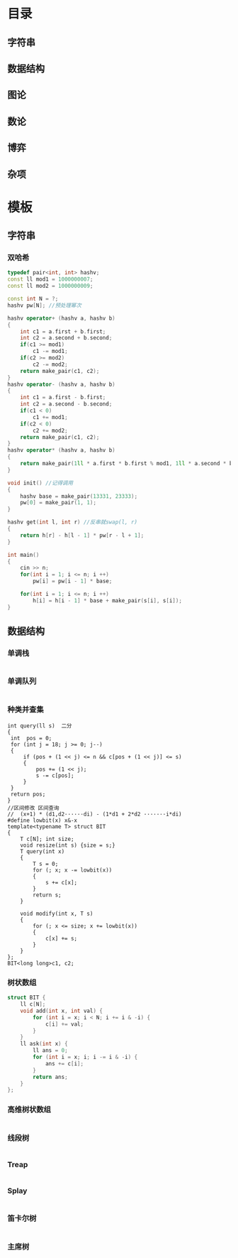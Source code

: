 # 目录

## 字符串





## 数据结构







## 图论







## 数论







## 博弈







## 杂项







# 模板

## 字符串

### 双哈希

```cpp
typedef pair<int, int> hashv;
const ll mod1 = 1000000007;
const ll mod2 = 1000000009;

const int N = ?;
hashv pw[N]; //预处理幂次

hashv operator+ (hashv a, hashv b)
{
    int c1 = a.first + b.first;
    int c2 = a.second + b.second;
    if(c1 >= mod1)
        c1 -= mod1;
    if(c2 >= mod2)
        c2 -= mod2;
    return make_pair(c1, c2);
}
hashv operator- (hashv a, hashv b)
{
    int c1 = a.first - b.first;
    int c2 = a.second - b.second;
    if(c1 < 0)
        c1 += mod1;
    if(c2 < 0)
        c2 += mod2;
    return make_pair(c1, c2);
}
hashv operator* (hashv a, hashv b)
{
    return make_pair(1ll * a.first * b.first % mod1, 1ll * a.second * b.second % mod2);
}

void init() //记得调用
{
    hashv base = make_pair(13331, 23333); 
    pw[0] = make_pair(1, 1);   
}

hashv get(int l, int r) //反串就swap(l, r)
{
    return h[r] - h[l - 1] * pw[r - l + 1];
}

int main()
{
    cin >> n;
    for(int i = 1; i <= n; i ++)
        pw[i] = pw[i - 1] * base;

    for(int i = 1; i <= n; i ++)
        h[i] = h[i - 1] * base + make_pair(s[i], s[i]);
}
```









## 数据结构

###  单调栈

```

```



### 单调队列

```

```



### 种类并查集

```
int query(ll s)  二分
{
 int  pos = 0;
 for (int j = 18; j >= 0; j--)
 {
     if (pos + (1 << j) <= n && c[pos + (1 << j)] <= s)
     {
         pos += (1 << j);
         s -= c[pos];
     }
 }
 return pos;
}
//区间修改 区间查询
//  (x+1) * (d1,d2······di) - (1*d1 + 2*d2 ·······i*di)
#define lowbit(x) x&-x
template<typename T> struct BIT 
{
    T c[N]; int size;
    void resize(int s) {size = s;}
    T query(int x)
    {
        T s = 0;
        for (; x; x -= lowbit(x))
        {
            s += c[x];
        }
        return s;
    }

    void modify(int x, T s)
    {
        for (; x <= size; x += lowbit(x))
        {
            c[x] += s;
        }
    }
};
BIT<long long>c1, c2;
```





### 树状数组

```cpp
struct BIT {
    ll c[N];
    void add(int x, int val) {
        for (int i = x; i < N; i += i & -i) {
            c[i] += val;
        }
    }
    ll ask(int x) {
        ll ans = 0;
        for (int i = x; i; i -= i & -i) {
            ans += c[i];
        }
        return ans;
    }
};
```



### 高维树状数组

```

```





### 线段树

```

```





### Treap

```\

```





### Splay

```

```





### 笛卡尔树

```

```





### 主席树

```

```











